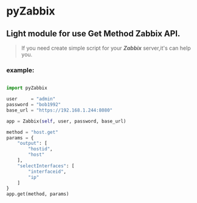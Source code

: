 # pyZabbix
## Light module for use Get Method Zabbix API.
> If you need create simple script for your *__Zabbix__* server,it's can help you.
### example:

```python

import pyZabbix

user     = "admin"
password = "bob1992"
base_url = "https://192.168.1.244:8080"

app = Zabbix(self, user, password, base_url)

method = "host.get"
params = {
    "output": [
        "hostid",
        "host"
    ],
    "selectInterfaces": [
        "interfaceid",
        "ip"
    ]
}
app.get(method, params)

```
